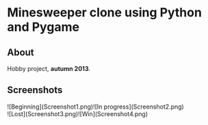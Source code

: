 # Minesweeper clone using Python and Pygame

<h2>About</h2>
Hobby project, <b>autumn 2013</b>.
<br>


<h2>Screenshots</h2>
![Beginning](Screenshot1.png)![In progress](Screenshot2.png)<br>
![Lost](Screenshot3.png)![Win](Screenshot4.png)
